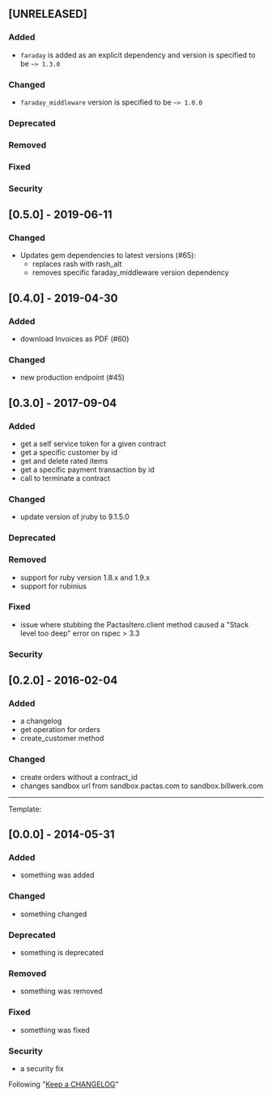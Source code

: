 ## [UNRELEASED]
### Added
- `faraday` is added as an explicit dependency and version is specified to be `~> 1.3.0`

### Changed
- `faraday_middleware` version is specified to be `~> 1.0.0`

### Deprecated

### Removed

### Fixed

### Security

## [0.5.0] - 2019-06-11
### Changed
- Updates gem dependencies to latest versions (#65):
  - replaces rash with rash_alt
  - removes specific faraday_middleware version dependency

## [0.4.0] - 2019-04-30
### Added
 * download Invoices as PDF (#60)

### Changed
* new production endpoint (#45)

## [0.3.0] - 2017-09-04
### Added
- get a self service token for a given contract
- get a specific customer by id
- get and delete rated items
- get a specific payment transaction by id
- call to terminate a contract

### Changed
- update version of jruby to 9.1.5.0

### Deprecated

### Removed
- support for ruby version 1.8.x and 1.9.x
- support for rubinius

### Fixed
- issue where stubbing the PactasItero.client method caused
  a "Stack level too deep" error on rspec > 3.3

### Security

## [0.2.0] - 2016-02-04
### Added
- a changelog
- get operation for orders
- create_customer method

### Changed
- create orders without a contract_id
- changes sandbox url from sandbox.pactas.com to sandbox.billwerk.com

-----------------------------------------------------------------------------------------

Template:
## [0.0.0] - 2014-05-31
### Added
- something was added

### Changed
- something changed

### Deprecated
- something is deprecated

### Removed
- something was removed

### Fixed
- something was fixed

### Security
- a security fix

Following "[Keep a CHANGELOG](http://keepachangelog.com/)"
